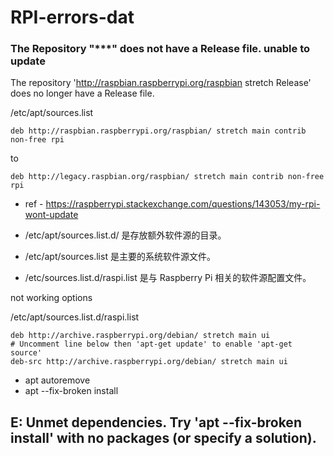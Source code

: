 
# RPI-errors-dat


### The Repository "***" does not have a Release file. unable to update

The repository 'http://raspbian.raspberrypi.org/raspbian stretch Release' does no longer have a Release file.


/etc/apt/sources.list

    deb http://raspbian.raspberrypi.org/raspbian/ stretch main contrib non-free rpi

to

    deb http://legacy.raspbian.org/raspbian/ stretch main contrib non-free rpi


- ref - https://raspberrypi.stackexchange.com/questions/143053/my-rpi-wont-update



- /etc/apt/sources.list.d/ 是存放额外软件源的目录。
- /etc/apt/sources.list 是主要的系统软件源文件。
- /etc/sources.list.d/raspi.list 是与 Raspberry Pi 相关的软件源配置文件。

not working options 

/etc/apt/sources.list.d/raspi.list

    deb http://archive.raspberrypi.org/debian/ stretch main ui
    # Uncomment line below then 'apt-get update' to enable 'apt-get source'
    deb-src http://archive.raspberrypi.org/debian/ stretch main ui

- apt autoremove 
- apt --fix-broken install



## E: Unmet dependencies. Try 'apt --fix-broken install' with no packages (or specify a solution).

